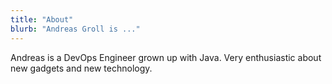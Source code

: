 ```yaml
---
title: "About"
blurb: "Andreas Groll is ..."
---
```


Andreas is a DevOps Engineer grown up with Java. Very enthusiastic about new gadgets and new technology.